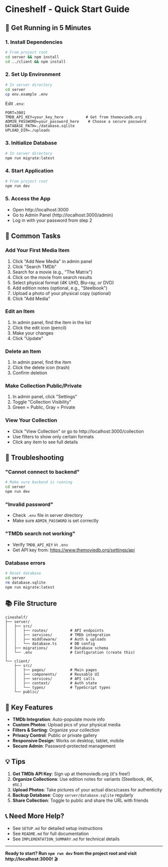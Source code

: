 # Cineshelf - Quick Start Guide

## 🚀 Get Running in 5 Minutes

### 1. Install Dependencies
```bash
# From project root
cd server && npm install
cd ../client && npm install
```

### 2. Set Up Environment
```bash
# In server directory
cd server
cp env.example .env
```

Edit `.env`:
```env
PORT=3001
TMDB_API_KEY=your_key_here          # Get from themoviedb.org
ADMIN_PASSWORD=your_password_here    # Choose a secure password
DATABASE_PATH=./database.sqlite
UPLOAD_DIR=./uploads
```

### 3. Initialize Database
```bash
# In server directory
npm run migrate:latest
```

### 4. Start Application
```bash
# From project root
npm run dev
```

### 5. Access the App
- Open http://localhost:3000
- Go to Admin Panel (http://localhost:3000/admin)
- Log in with your password from step 2

## 📝 Common Tasks

### Add Your First Media Item
1. Click "Add New Media" in admin panel
2. Click "Search TMDb"
3. Search for a movie (e.g., "The Matrix")
4. Click on the movie from search results
5. Select physical format (4K UHD, Blu-ray, or DVD)
6. Add edition notes (optional, e.g., "Steelbook")
7. Upload a photo of your physical copy (optional)
8. Click "Add Media"

### Edit an Item
1. In admin panel, find the item in the list
2. Click the edit icon (pencil)
3. Make your changes
4. Click "Update"

### Delete an Item
1. In admin panel, find the item
2. Click the delete icon (trash)
3. Confirm deletion

### Make Collection Public/Private
1. In admin panel, click "Settings"
2. Toggle "Collection Visibility"
3. Green = Public, Gray = Private

### View Your Collection
- Click "View Collection" or go to http://localhost:3000/collection
- Use filters to show only certain formats
- Click any item to see full details

## 🔧 Troubleshooting

### "Cannot connect to backend"
```bash
# Make sure backend is running
cd server
npm run dev
```

### "Invalid password"
- Check `.env` file in server directory
- Make sure `ADMIN_PASSWORD` is set correctly

### "TMDb search not working"
- Verify `TMDB_API_KEY` in `.env`
- Get API key from: https://www.themoviedb.org/settings/api

### Database errors
```bash
# Reset database
cd server
rm database.sqlite
npm run migrate:latest
```

## 📚 File Structure

```
cineshelf/
├── server/
│   ├── src/
│   │   ├── routes/          # API endpoints
│   │   ├── services/        # TMDb integration
│   │   ├── middleware/      # Auth & uploads
│   │   └── database.ts      # DB config
│   ├── migrations/          # Database schema
│   └── .env                 # Configuration (create this)
│
└── client/
    ├── src/
    │   ├── pages/           # Main pages
    │   ├── components/      # Reusable UI
    │   ├── services/        # API calls
    │   ├── context/         # Auth state
    │   └── types/           # TypeScript types
    └── public/
```

## 🎯 Key Features

- **TMDb Integration**: Auto-populate movie info
- **Custom Photos**: Upload pics of your physical media
- **Filters & Sorting**: Organize your collection
- **Privacy Control**: Public or private gallery
- **Responsive Design**: Works on desktop, tablet, mobile
- **Secure Admin**: Password-protected management

## 💡 Tips

1. **Get TMDb API Key**: Sign up at themoviedb.org (it's free!)
2. **Organize Collections**: Use edition notes for variants (Steelbook, 4K, etc.)
3. **Upload Photos**: Take pictures of your actual discs/cases for authenticity
4. **Backup Database**: Copy `server/database.sqlite` regularly
5. **Share Collection**: Toggle to public and share the URL with friends

## 📞 Need More Help?

- See `SETUP.md` for detailed setup instructions
- See `README.md` for full documentation
- See `IMPLEMENTATION_SUMMARY.md` for technical details

---

**Ready to start? Run `npm run dev` from the project root and visit http://localhost:3000!** 🎬

